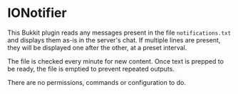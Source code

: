 # IONotifier

This Bukkit plugin reads any messages present in the file `notifications.txt` and displays them as-is in the server's chat. If multiple lines are present, they will be displayed one after the other, at a preset interval.

The file is checked every minute for new content. Once text is prepped to be ready, the file is emptied to prevent repeated outputs.

There are no permissions, commands or configuration to do.
